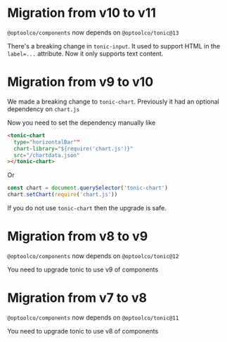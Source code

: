 # Migration from v10 to v11

`@optoolco/components` now depends on `@optoolco/tonic@13`

There's a breaking change in `tonic-input`. It used to support
HTML in the `label=...` attribute. Now it only supports text
content.

# Migration from v9 to v10

We made a breaking change to `tonic-chart`. Previously it had
an optional dependency on `chart.js`

Now you need to set the dependency manually like

```html
<tonic-chart
  type="horizontalBar""
  chart-library="${require('chart.js')}"
  src="/chartdata.json"
></tonic-chart>
```

Or

```js
const chart = document.querySelector('tonic-chart')
chart.setChart(require('chart.js'))
```

If you do not use `tonic-chart` then the upgrade is safe.

# Migration from v8 to v9

`@optoolco/components` now depends on `@optoolco/tonic@12`

You need to upgrade tonic to use v9 of components

# Migration from v7 to v8

`@optoolco/components` now depends on `@optoolco/tonic@11`

You need to upgrade tonic to use v8 of components
